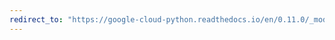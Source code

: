 ```yaml
---
redirect_to: "https://google-cloud-python.readthedocs.io/en/0.11.0/_modules/gcloud/client.html"
---
```


